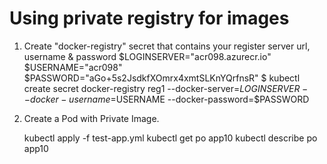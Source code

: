 # Using private registry for images

1. Create "docker-registry" secret that contains your register server url, username & password
	 $LOGINSERVER="acr098.azurecr.io"
	 $USERNAME="acr098"
	 $PASSWORD="aGo+5s2JsdkfXOmrx4xmtSLKnYQrfnsR"
	$ kubectl create secret docker-registry reg1 --docker-server=$LOGINSERVER --docker-username=$USERNAME --docker-password=$PASSWORD

2. Create a Pod with Private Image.

	kubectl apply -f test-app.yml
	kubectl get po app10
	kubectl describe po app10